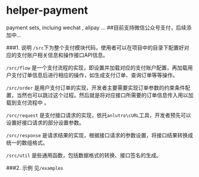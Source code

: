 # helper-payment
payment sets, incluing wechat , alipay ...
##目前支持微信公众号支付，后续添加中...


###1. 说明
``/src``下为整个支付模块代码，使用者可以在项目中的目录下配置好对应的支付账户相关信息和操作接口API信息。

``/src/flow`` 是一个支付流程的实现，即设置并加载对应的支付账户配置，再加载用户支付订单信息后进行相应的操作，如生成支付订单、查询订单等等操作。

``/src/order`` 是用户支付订单的实现，开发者主要需要实现订单参数的约束条件配置，当然也可以跳过这个过程。然后就是将对应接口所需要的订单信息传入用以加载到支付流程中 。

``/src/request`` 是支付接口请求的实现，依托``anlutro\cURL``工具，开发者预先可以设置好接口请求的部分设置参数。

``/src/response`` 是请求结果的实现，根据接口请求的参数设置，将接口结果转换成统一的数组格式。

``/src/util`` 是些通用函数，包括数据格式的转换、接口签名的生成。

###2. 示例
见``/examples``